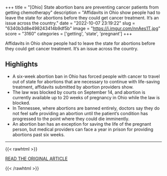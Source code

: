 +++
title = "[Ohio] State abortion bans are preventing cancer patients from getting chemotherapy"
description = "Affidavits in Ohio show people had to leave the state for abortions before they could get cancer treatment. It’s an issue across the country."
date = "2022-10-07 23:19:22"
slug = "6340b3d8e498243414b9df5b"
image = "https://i.imgur.com/nnAes1T.jpg"
score = "3160"
categories = ['getting', 'state', 'pregnant']
+++

Affidavits in Ohio show people had to leave the state for abortions before they could get cancer treatment. It’s an issue across the country.

## Highlights

- A six-week abortion ban in Ohio has forced people with cancer to travel out of state for abortions that are necessary to continue with life-saving treatment, affidavits submitted by abortion providers show.
- The law was blocked by courts on September 14, and abortion is currently available up to 20 weeks of pregnancy in Ohio while the law is blocked.
- In Tennessee, where abortions are banned entirely, doctors say they do not feel safe providing an abortion until the patient’s condition has progressed to the point where they could die imminently.
- An abortion ban has an exception for saving the life of the pregnant person, but medical providers can face a year in prison for providing abortions past six weeks.

---

{{< rawhtml >}}
  <p class="article-category">
    <a target="_blank" href="https://19thnews.org/2022/10/state-abortion-bans-prevent-cancer-patients-chemotherapy/">READ THE ORIGINAL ARTICLE</a>
  </p>
{{< /rawhtml >}}
